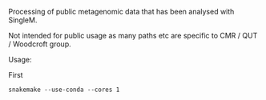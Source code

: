 Processing of public metagenomic data that has been analysed with SingleM.

Not intended for public usage as many paths etc are specific to CMR / QUT / Woodcroft group.

Usage:

First 
```
snakemake --use-conda --cores 1
```